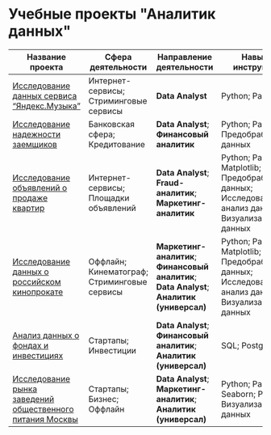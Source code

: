 # Учебные проекты "Аналитик данных"

| Название проекта | Сфера деятельности | Направление деятельности | Навыки и инструменты |
| --- | --- | --- | --- |
| [Исследование данных сервиса “Яндекс.Музыка”](https://github.com/Barbazyza/Portfolio/tree/main/Исследование%20данных%20сервиса%20“Яндекс.Музыка”) | Интернет-сервисы; Стриминговые сервисы | **Data Analyst** | Python; Pandas |
| [Исследование надежности заемщиков](https://github.com/Barbazyza/Portfolio/tree/main/Исследование%20надёжности%20заёмщиков) | Банковская сфера; Кредитование | **Data Analyst**; **Финансовый аналитик** | Python; Pandas; Предобработка данных |
| [Исследование объявлений о продаже квартир](https://github.com/Barbazyza/Portfolio/tree/main/Исследование%20объявлений%20о%20продаже%20квартир) | Интернет-сервисы; Площадки объявлений | **Data Analyst**; **Fraud-аналитик**; **Маркетинг-аналитик** | Python; Pandas; Matplotlib; Предобработка данных; Исследовательский анализ данных; Визуализация данных |
| [Исследование данных о российском кинопрокате](https://github.com/Barbazyza/Portfolio/tree/main/Исследование%20данных%20о%20российском%20кинопрокате) | Оффлайн; Кинематограф; Стриминговые сервисы | **Маркетинг-аналитик**; **Финансовый аналитик**; **Data Analyst**; **Аналитик (универсал)**  | Python; Pandas; Matplotlib; Seaborn; Предобработка данных; Исследовательский анализ данных; Визуализация данных |
| [Анализ данных о фондах и инвестициях](https://github.com/Barbazyza/Portfolio/tree/main/Анализ%20данных%20о%20фондах%20и%20инвестициях) | Стартапы; Инвестиции | **Data Analyst**; **Финансовый аналитик**; **Аналитик (универсал)**  | SQL; PostgreSQL |
| [Исследование рынка заведений общественного питания Москвы](https://github.com/Barbazyza/Portfolio/tree/main/Подготовка%20исследования%20рынка%20заведений%20общественного%20питания%20Москвы) | Стартапы; Бизнес; Оффлайн | **Data Analyst**; **Маркетинг-аналитик**; **Аналитик (универсал)**  | Python; Pandas; Seaborn; Plotly; Визуализация данных |
